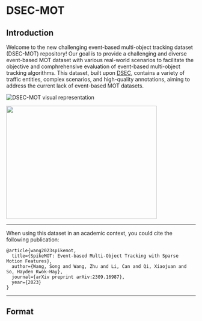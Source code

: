 # DSEC-MOT

## Introduction
Welcome to the new challenging event-based multi-object tracking dataset (DSEC-MOT) repository! Our goal is to provide a challenging and diverse event-based MOT dataset with various real-world scenarios to facilitate the objective and comphrehensive evaluation of event-based multi-object tracking algorithms. This dataset, built upon [DSEC](https://dsec.ifi.uzh.ch/), contains a variety of traffic entities, complex scenarios, and high-quality annotations, aiming to address the current lack of event-based MOT datasets.

![DSEC-MOT visual representation](https://github.com/wshku/DSEC-MOT/blob/cff973b01410b8886c7e31bc157e5049a97464e8/figures/overview_dsecmot.png)

<img src="https://github.com/wshku/DSEC-MOT/blob/cff973b01410b8886c7e31bc157e5049a97464e8/figures/overview_dsecmot.png" width="400" height="300">

***
When using this dataset in an academic context, you could cite the following publication:
```
@article{wang2023spikemot,
  title={SpikeMOT: Event-based Multi-Object Tracking with Sparse Motion Features},
  author={Wang, Song and Wang, Zhu and Li, Can and Qi, Xiaojuan and So, Hayden Kwok-Hay},
  journal={arXiv preprint arXiv:2309.16987},
  year={2023}
}
```
***

## Format
